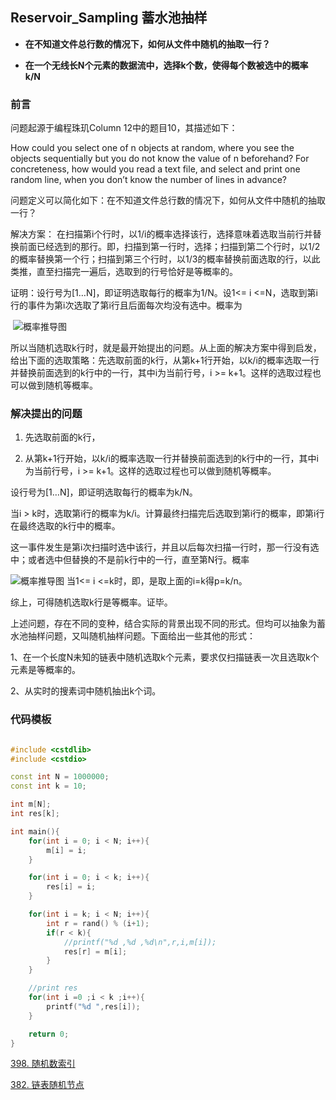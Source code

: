 ## Reservoir_Sampling 蓄水池抽样



- **在不知道文件总行数的情况下，如何从文件中随机的抽取一行？**

- **在一个无线长N个元素的数据流中，选择k个数，使得每个数被选中的概率 k/N**



### 前言
问题起源于编程珠玑Column 12中的题目10，其描述如下：

How could you select one of n objects at random, where you see the objects sequentially but you do not know the value of n beforehand? 
For concreteness, how would you read a text file, and select and print one random line, when you don’t know the number of lines in advance?

问题定义可以简化如下：在不知道文件总行数的情况下，如何从文件中随机的抽取一行？

解决方案：
在扫描第i个行时，以1/i的概率选择该行，选择意味着选取当前行并替换前面已经选到的那行。即，扫描到第一行时，选择；扫描到第二个行时，以1/2的概率替换第一个行；扫描到第三个行时，以1/3的概率替换前面选取的行，以此类推，直至扫描完一遍后，选取到的行号恰好是等概率的。
	
证明：设行号为[1…N]，即证明选取每行的概率为1/N。设1<= i <=N，选取到第i行的事件为第i次选取了第i行且后面每次均没有选中。概率为


​	![概率推导图](https://img-blog.csdn.net/20131109154200265?watermark/2/text/aHR0cDovL2Jsb2cuY3Nkbi5uZXQveWluanVuc2hpc2h1aQ==/font/5a6L5L2T/fontsize/400/fill/I0JBQkFCMA==/dissolve/70/gravity/SouthEast)



所以当随机选取k行时，就是最开始提出的问题。从上面的解决方案中得到启发，给出下面的选取策略：先选取前面的k行，从第k+1行开始，以k/i的概率选取一行并替换前面选到的k行中的一行，其中i为当前行号，i >= k+1。这样的选取过程也可以做到随机等概率。

### 解决提出的问题

1. 先选取前面的k行，

2. 从第k+1行开始，以k/i的概率选取一行并替换前面选到的k行中的一行，其中i为当前行号，i >= k+1。这样的选取过程也可以做到随机等概率。

设行号为[1…N]，即证明选取每行的概率为k/N。

当i > k时，选取第i行的概率为k/i。计算最终扫描完后选取到第i行的概率，即第i行在最终选取的k行中的概率。

这一事件发生是第i次扫描时选中该行，并且以后每次扫描一行时，那一行没有选中；或者选中但替换的不是前k行中的一行，直至第N行。概率

![概率推导图](https://img-blog.csdn.net/20131109154014015?watermark/2/text/aHR0cDovL2Jsb2cuY3Nkbi5uZXQveWluanVuc2hpc2h1aQ==/font/5a6L5L2T/fontsize/400/fill/I0JBQkFCMA==/dissolve/70/gravity/SouthEast)
当1<= i <=k时，即，是取上面的i=k得p=k/n。

综上，可得随机选取k行是等概率。证毕。



上述问题，存在不同的变种，结合实际的背景出现不同的形式。但均可以抽象为蓄水池抽样问题，又叫随机抽样问题。下面给出一些其他的形式：

1、在一个长度N未知的链表中随机选取k个元素，要求仅扫描链表一次且选取k个元素是等概率的。

2、从实时的搜素词中随机抽出k个词。



### 代码模板



```c++

#include <cstdlib>
#include <cstdio>

const int N = 1000000;
const int k = 10;

int m[N]; 
int res[k];

int main(){
	for(int i = 0; i < N; i++){
		m[i] = i;
	}

	for(int i = 0; i < k; i++){
		res[i] = i;
	}

	for(int i = k; i < N; i++){
		int r = rand() % (i+1);
		if(r < k){
			//printf("%d ,%d ,%d\n",r,i,m[i]);
			res[r] = m[i];
		}
	}

	//print res
	for(int i =0 ;i < k ;i++){
		printf("%d ",res[i]);
	}

	return 0;
}


```





[398. 随机数索引](https://leetcode-cn.com/problems/random-pick-index/)

[382. 链表随机节点](https://leetcode-cn.com/problems/linked-list-random-node/)